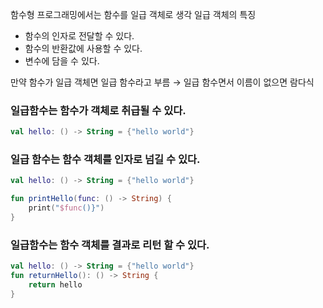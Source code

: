 함수형 프로그래밍에서는 함수를 일급 객체로 생각
일급 객체의 특징

- 함수의 인자로 전달할 수 있다.
- 함수의 반환값에 사용할 수 있다.
- 변수에 담을 수 있다.

만약 함수가 일급 객체면 일급 함수라고 부름 → 일급 함수면서 이름이 없으면 람다식

### 일급함수는 함수가 객체로 취급될 수 있다.

```kotlin
val hello: () -> String = {"hello world"}
```

### 일급 함수는 함수 객체를 인자로 넘길 수 있다.

```kotlin
val hello: () -> String = {"hello world"}

fun printHello(func: () -> String) {
	print("$func()}")
}
```

### 일급함수는 함수 객체를 결과로 리턴 할 수 있다.

```kotlin
val hello: () -> String = {"hello world"}
fun returnHello(): () -> String {
	return hello
}
```